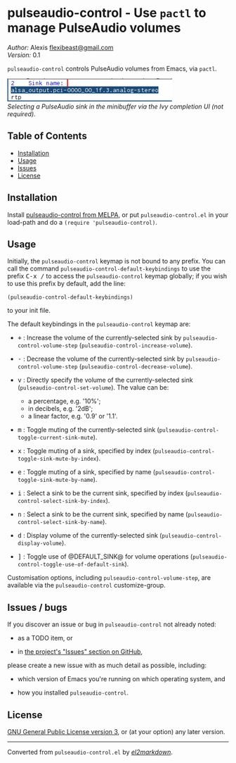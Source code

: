 # pulseaudio-control - Use `pactl` to manage PulseAudio volumes

*Author:* Alexis <flexibeast@gmail.com><br>
*Version:* 0.1<br>

`pulseaudio-control` controls PulseAudio volumes from Emacs, via `pactl`.

![Image of selecting a PulseAudio sink in the minibuffer via the Ivy completion UI](screenshot.png)<br>
*Selecting a PulseAudio sink in the minibuffer via the Ivy completion UI (not required).*

## Table of Contents

- [Installation](#installation)
- [Usage](#usage)
- [Issues](#issues)
- [License](#license)

## Installation

Install [pulseaudio-control from
MELPA](http://melpa.org/#/pulseaudio-control), or put
`pulseaudio-control.el` in your load-path and do a `(require
'pulseaudio-control)`.

## Usage

Initially, the `pulseaudio-control` keymap is not bound to any
prefix. You can call the command
`pulseaudio-control-default-keybindings` to use the prefix <kbd>C-x /</kbd>
to access the `pulseaudio-control` keymap globally; if you wish to
use this prefix by default, add the line:

    (pulseaudio-control-default-keybindings)

to your init file.

The default keybindings in the `pulseaudio-control` keymap are:

* <kbd>+</kbd> : Increase the volume of the currently-selected sink by
  `pulseaudio-control-volume-step`
  (`pulseaudio-control-increase-volume`).

* <kbd>-</kbd> : Decrease the volume of the currently-selected sink by
  `pulseaudio-control-volume-step`
  (`pulseaudio-control-decrease-volume`).

* <kbd>v</kbd> : Directly specify the volume of the currently-selected sink
  (`pulseaudio-control-set-volume`).  The value can be:

  * a percentage, e.g. '10%';
  * in decibels, e.g. '2dB';
  * a linear factor, e.g. '0.9' or '1.1'.

* <kbd>m</kbd> : Toggle muting of the currently-selected sink
  (`pulseaudio-control-toggle-current-sink-mute`).

* <kbd>x</kbd> : Toggle muting of a sink, specified by index
  (`pulseaudio-control-toggle-sink-mute-by-index`).

* <kbd>e</kbd> : Toggle muting of a sink, specified by name
  (`pulseaudio-control-toggle-sink-mute-by-name`).

* <kbd>i</kbd> : Select a sink to be the current sink, specified by index
  (`pulseaudio-control-select-sink-by-index`).

* <kbd>n</kbd> : Select a sink to be the current sink, specified by name
  (`pulseaudio-control-select-sink-by-name`).

* <kbd>d</kbd> : Display volume of the currently-selected sink
  (`pulseaudio-control-display-volume`).

* <kbd>]</kbd> : Toggle use of @DEFAULT_SINK@ for volume operations
  (`pulseaudio-control-toggle-use-of-default-sink`).

Customisation options, including `pulseaudio-control-volume-step`,
are available via the `pulseaudio-control` customize-group.

## Issues / bugs

If you discover an issue or bug in `pulseaudio-control` not already noted:

* as a TODO item, or

* in [the project's "Issues" section on
  GitHub](https://github.com/flexibeast/pulseaudio-control/issues),

please create a new issue with as much detail as possible, including:

* which version of Emacs you're running on which operating system, and

* how you installed `pulseaudio-control`.

## License

[GNU General Public License version
3](http://www.gnu.org/licenses/gpl.html), or (at your option) any
later version.


---
Converted from `pulseaudio-control.el` by [*el2markdown*](https://github.com/Lindydancer/el2markdown).
